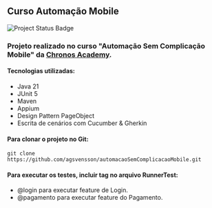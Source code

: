 ## Curso Automação Mobile


![Project Status Badge](https://img.shields.io/badge/Status%20do%20projeto-Concluído-green)

### Projeto realizado no curso "Automação Sem Complicação Mobile" da [Chronos Academy](https://chronosacademy.com.br/).

#### Tecnologias utilizadas:
- Java 21
- JUnit 5
- Maven
- Appium
- Design Pattern PageObject
- Escrita de cenários com Cucumber & Gherkin

#### Para clonar o projeto no Git:
```
git clone https://github.com/agsvensson/automacaoSemComplicacaoMobile.git
```

#### Para executar os testes, incluir tag no arquivo RunnerTest:
- @login para executar feature de Login.
- @pagamento para executar feature do Pagamento.

